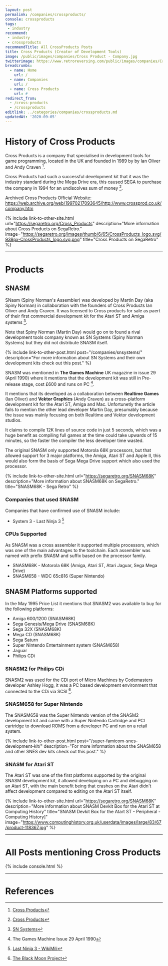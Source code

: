```yaml
---
layout: post
permalink: /companies/crossproducts/
console: crossproducts
tags:
 - industry
recommend: 
 - industry
 - crossproducts
recommendTitle: All CrossProducts Posts
title: Cross Products (Creator of Development Tools)
image: /public/images/companies/Cross Product - Company.jpg
twitterimage: https://www.retroreversing.com/public/images/companies/Cross Product - Company.jpg
breadcrumbs:
  - name: Home
    url: /
  - name: Companies
    url: /
  - name: Cross Products
    url: #
redirect_from:
  - /cross-products
  - /crossproducts
editlink: ../categories/companies/crossproducts.md
updatedAt: '2020-09-05'
---
```


# History of Cross Products
Cross Products is a company that specialised in development tools for game programming, located in the UK and founded in 1989 by by Ian Oliver and Andy Craven [^1].

Cross Products had such a successful development kit that it was the industry standard during the Mega Drive era, this caused SEGA to purchase the company in 1994 for an undiscolves sum of money [^1].


Archived Cross Products Official Website: https://web.archive.org/web/19970217093645/http://www.crossprod.co.uk/company.htm

{% include link-to-other-site.html url="https://segaretro.org/Cross_Products" description="More information about Cross Products on SegaRetro." image="https://segaretro.org/images/thumb/6/65/CrossProducts_logo.svg/938px-CrossProducts_logo.svg.png" title="Cross Products on SegaRetro"  %}

---
# Products

## SNASM
SNasm (Spiny Norman's Assembler) was developed by Martin Day (aka Spiny Norman) in collaboration with the founders of Cross Products Ian Oliver and Andy Craven. It was licensed to Cross products for sale as paert of their first commercial development kit for the Atari ST and Amiga systems [^3].

Note that Spiny Norman (Martin Day) would go on to found a rival development tools company known as SN Systems (Spiny Norman Systems) but they did not distribute SNASM itself.

{% include link-to-other-post.html post="/companies/snsystems/" description="For more information about SN Systems and their own development kits check out this post." %}

SNASM was mentioned in **The Games Machine** UK magazine in issue 29 (April 1990) where it mentions that the development kit was still in Pre-release stage, cost £600 and runs on PC [^2]. 

It mentions that its developed as a collaboration between **Realtime Games** (Ian Oliver) and **Vektor Graphics** (Andy Craven) as a cross-platform development kit for the Atari ST, Amiga and Mac. Unfortunetly the article fails to mention the other lead developer Martin Day, presumably because the issue was mainly focusing on both Realtime and Vektor development studios.

It claims to compile 12K lines of source code in just 5 seconds, which was a huge benefit as compiling full games at the time could take upwards of 15 minutes, so the faster the compiler the less developer time wasted.

The original SNASM only supported Motorola 68K processors, but that allowed support for 3 major platforms, the Amiga, Atari ST and Apple II, this would also form the basis of Sega Mega Drive support which also used the processor.

{% include link-to-other-site.html url="https://segaretro.org/SNASM68K" description="More information about SNASM68K on SegaRetro." title="SNASM68K - Sega Retro"  %}

### Companies that used SNASM
Companies that have confirmed use of SNASM include:
* System 3 - Last Ninja 3 [^5]

### CPUs Supported
As SNASM was a cross assembler it supported multiple processors, which was one of the main advantages to the toolchain. 
Each assembler was named with prefix SNASM and suffix based on the processor family.
* SNASM68K - Motorola 68K (Amiga, Atari ST, Atari Jaguar, Sega Mega Drive)
* SNASM658 - WDC 65c816 (Super Nintendo)

## SNASM Platforms supported
In the May 1995 Price List it mentions that SNASM2 was available to buy for the following platforms:
* Amiga 600/1200 (SNASM68K)
* Sega Genesis/Mega Drive (SNASM68K)
* Sega 32X (SNASM68K)
* Mega CD (SNASM68K)
* Sega Saturn
* Super Nintendo Entertainment system (SNASM658)
* Jaguar
* Philips CDi

### SNASM2 for Philips CDi
SNASM2 was used for the CDi port of Micro Machines by Codemasters developer Ashley Hogg, it was a PC based development environment that connected to the CDi via SCSI [^4].

### SNASM658 for Super Nintendo
The SNASM658 was the Super Nintendo version of the SNASM2 development kit and came with a Super Nintendo Cartridge and PCI cartridge to download ROMS from a developer PC and run on a retail system.

{% include link-to-other-post.html post="/super-famicom-snes-development-kit/" description="For more information about the SNASM658 and other SNES dev kits check out this post." %}

### SNASM for Atari ST
The Atari ST was one of the first platforms supported by the original SNASM development kit, it allowed developing on a PC and debugging on an Atari ST, with the main benefit being that crashes on the Atari didn't affect development compared to editing on the Atari ST itself.

{% include link-to-other-site.html url="https://segaretro.org/SNASM68K" description="More information about SNASM Devkit Box for the Atari ST at Computing History" title="SNASM Devkit Box for the Atart ST - Peripheral - Computing History]" image="https://www.computinghistory.org.uk/userdata/images/large/83/67/product-118367.jpg"  %}

---
# All Posts mentioning Cross Products
<div>

{% include console.html %}
</div>

---
# References
[^1]: [Cross Products](https://segaretro.org/Cross_Products)
[^2]: The Games Machine Issue 29 April 1990
[^3]: [SN Systems](https://segaretro.org/SN_Systems)
[^4]: [The Black Moon Project](http://www.blackmoonproject.co.uk/interviews/ashley_hogg.php)
[^5]: [Last Ninja 3 - WikiMili](https://wikimili.com/en/Last_Ninja_3)
